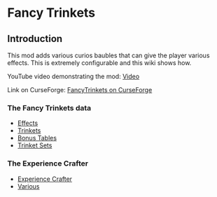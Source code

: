 # Fancy Trinkets

## Introduction

This mod adds various curios baubles that can give the player various effects. This is extremely
configurable and this wiki shows how.

YouTube video demonstrating the mod: [Video](https://youtu.be/k9OWT8kyrlo)

Link on CurseForge: [FancyTrinkets on CurseForge](https://www.curseforge.com/minecraft/mc-mods/fancy-trinkets)

### The Fancy Trinkets data

* [Effects](./effects.md)
* [Trinkets](./trinkets.md)
* [Bonus Tables](./bonus-tables.md)
* [Trinket Sets](./trinket-sets.md)

### The Experience Crafter

* [Experience Crafter](./experience-crafter.md)
* [Various](./various.md)
